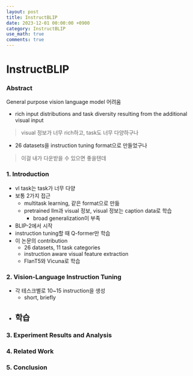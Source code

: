 ```yaml
---
layout: post
title: InstructBLIP
date: 2023-12-01 00:00:00 +0900
category: InstructBLIP
use_math: true
comments: true
---
```



# InstructBLIP

### Abstract

General purpose vision language model 어려움
- rich input distributions and task diversity resulting from the additional visual input
> visual 정보가 너무 rich하고, task도 너무 다양하구나
- 26 datasets을 instruction tuning format으로 만들었구나 
> 이걸 내가 다운받을 수 있으면 좋을텐데

### 1. Introduction

- vl task는 task가 너무 다양
- 보통 2가지 접근
  - multitask learning, 같은 format으로 만듦
  - pretrained llm과 visual 정보, visual 정보는 caption data로 학습
    - broad generalization이 부족
- BLIP-2에서 시작
- instruction tuning할 때 Q-former만 학습 
- 이 논문의 contribution
  - 26 datasets, 11 task categories
  - instruction aware visual feature extraction
  - FlanT5와 Vicuna로 학습

### 2. Vision-Language Instruction Tuning

- 각 테스크별로 10~15 instruction을 생성
  - short, briefly
- 학습
  -  

### 3. Experiment Results and Analysis 

### 4. Related Work

### 5. Conclusion